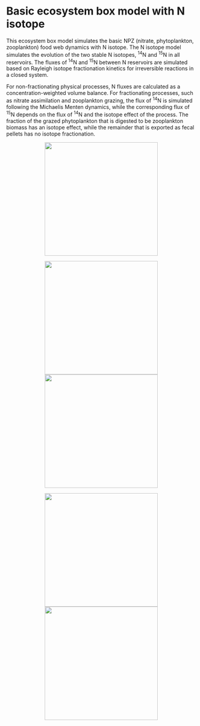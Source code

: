 # Basic ecosystem box model with N isotope

This ecosystem box model simulates the basic NPZ (nitrate, phytoplankton, zooplankton) food web dynamics with N isotope. The N isotope model simulates the evolution of the two stable N isotopes, <sup>14</sup>N and <sup>15</sup>N in all reservoirs. The fluxes of <sup>14</sup>N and <sup>15</sup>N between N reservoirs are simulated based on Rayleigh isotope fractionation kinetics for irreversible reactions in a closed system. 

For non-fractionating physical processes, N fluxes are calculated as a concentration-weighted volume balance. For fractionating processes, such as nitrate assimilation and zooplankton grazing, the flux of <sup>14</sup>N is simulated following the Michaelis Menten dynamics, while the corresponding flux of <sup>15</sup>N depends on the flux of <sup>14</sup>N and the isotope effect of the process. The fraction of the grazed phytoplankton that is digested to be zooplankton biomass has an isotope effect, while the remainder that is exported as fecal pellets has no isotope fractionation.

<p align="middle">
  <img src="https://user-images.githubusercontent.com/47376014/122094595-57879500-cdda-11eb-9b0f-be88ccf26d6b.PNG" width="300">
</p>

<p align="middle">
  <img src="https://user-images.githubusercontent.com/47376014/122096498-a3d3d480-cddc-11eb-908e-c9ef121eb255.png" width="300"> 
  <img src="https://user-images.githubusercontent.com/47376014/122096337-738c3600-cddc-11eb-9d44-080029fb8c76.png" width="300">
</p>

<p align="middle">
  <img src="https://user-images.githubusercontent.com/47376014/122096517-a7675b80-cddc-11eb-9e6c-49f3fbdf75a1.png" width="300"> 
  <img src="https://user-images.githubusercontent.com/47376014/122096533-aafae280-cddc-11eb-8071-d57bd2f36866.png" width="300">
</p>
